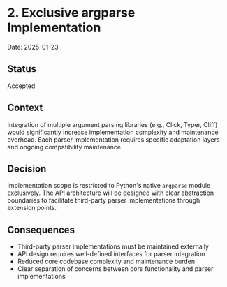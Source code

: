 # 2. Exclusive argparse Implementation

Date: 2025-01-23

## Status

Accepted

## Context

Integration of multiple argument parsing libraries (e.g., Click, Typer, Cliff) would significantly increase implementation complexity and maintenance overhead. Each parser implementation requires specific adaptation layers and ongoing compatibility maintenance.

## Decision

Implementation scope is restricted to Python's native `argparse` module exclusively. The API architecture will be designed with clear abstraction boundaries to facilitate third-party parser implementations through extension points.

## Consequences

* Third-party parser implementations must be maintained externally
* API design requires well-defined interfaces for parser integration
* Reduced core codebase complexity and maintenance burden
* Clear separation of concerns between core functionality and parser implementations 
